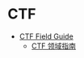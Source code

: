 # CTF

* [CTF Field Guide](https://trailofbits.github.io/ctf/)
    - [CTF 领域指南](https://wizardforcel.gitbooks.io/ctf-field-guide/content/)